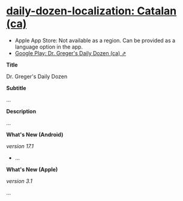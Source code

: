 # [daily-dozen-localization: Catalan (ca)][t]
[t]:https://github.com/nutritionfactsorg

* Apple App Store: Not available as a region. Can be provided as a language option in the app.
* [Google Play: Dr. Greger's Daily Dozen (ca) ⇗](https://play.google.com/store/apps/details?id=org.nutritionfacts.dailydozen&hl=ca)

**Title**

Dr. Greger's Daily Dozen

**Subtitle**

...

**Description**

...

**What's New (Android)**

_version 17.1_

* ...

**What's New (Apple)**

_version 3.1_

...